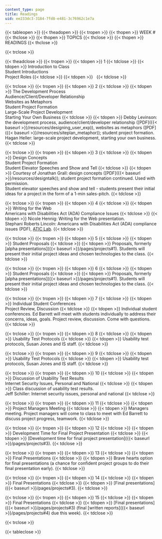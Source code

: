 ```yaml
---
content_type: page
title: Readings
uid: ee233dc3-3184-7fd8-e481-3c76962c1e7a
---
```


{{< tableopen >}}
{{< theadopen >}}
{{< tropen >}}
{{< thopen >}}
WEEK #
{{< thclose >}}
{{< thopen >}}
TOPICS
{{< thclose >}}
{{< thopen >}}
READINGS
{{< thclose >}}

{{< trclose >}}

{{< theadclose >}}
{{< tropen >}}
{{< tdopen >}}
1
{{< tdclose >}}
{{< tdopen >}}
Introduction to Class  
Student Introductions  
Project Roles
{{< tdclose >}}
{{< tdopen >}}
 
{{< tdclose >}}

{{< trclose >}}
{{< tropen >}}
{{< tdopen >}}
2
{{< tdclose >}}
{{< tdopen >}}
The Development Process  
Audience/Client/Developer Relationship  
Websites as Metaphors  
Student Project Formation  
Large-Scale Project Development  
Starting Your Own Business
{{< tdclose >}}
{{< tdopen >}}
Debby Levinson: the development process, audience/client/developer relationship ([PDF]({{< baseurl >}}/resources/designing_user_exp)), websites as metaphors ([PDF]({{< baseurl >}}/resources/siteplan_metaphor)); student project formation.  
Hagan Heller: large-scale project development, starting your own business.
{{< tdclose >}}

{{< trclose >}}
{{< tropen >}}
{{< tdopen >}}
3
{{< tdclose >}}
{{< tdopen >}}
Design Concepts  
Student Project Formation  
Student Elevator Speeches and Show and Tell
{{< tdclose >}}
{{< tdopen >}}
Courtesy of Jonathan Grall: design concepts ([PDF]({{< baseurl >}}/resources/designtalk)); student project formation continued. Used with permission.  
Student elevator speeches and show and tell - students present their initial ideas for a project in the form of a 1-min sales-pitch.
{{< tdclose >}}

{{< trclose >}}
{{< tropen >}}
{{< tdopen >}}
4
{{< tdclose >}}
{{< tdopen >}}
Writing for the Web  
Americans with Disabilities Act (ADA) Compliance Issues
{{< tdclose >}}
{{< tdopen >}}
Nicole Hennig: Writing for the Web presentation.  
Stephani Roberts Lincoln: Americans with Disabilities Act (ADA) compliance issues (PDF), [ATIC Lab](http://web.mit.edu/atic/www/).
{{< tdclose >}}

{{< trclose >}}
{{< tropen >}}
{{< tdopen >}}
5
{{< tdclose >}}
{{< tdopen >}}
Student Proposals
{{< tdclose >}}
{{< tdopen >}}
Proposals, formerly [alpha presentations]({{< baseurl >}}/pages/projects#1). Students will present their initial project ideas and chosen technologies to the class.
{{< tdclose >}}

{{< trclose >}}
{{< tropen >}}
{{< tdopen >}}
6
{{< tdclose >}}
{{< tdopen >}}
Student Proposals
{{< tdclose >}}
{{< tdopen >}}
Proposals, formerly [alpha presentations]({{< baseurl >}}/pages/projects#1). Students will present their initial project ideas and chosen technologies to the class.
{{< tdclose >}}

{{< trclose >}}
{{< tropen >}}
{{< tdopen >}}
7
{{< tdclose >}}
{{< tdopen >}}
Individual Student Conferences  
Project Review, Discussion
{{< tdclose >}}
{{< tdopen >}}
Individual student conferences. Ed Barrett will meet with students individually to address their concerns, ideas, goals. Project review, discussion. Come with questions.
{{< tdclose >}}

{{< trclose >}}
{{< tropen >}}
{{< tdopen >}}
8
{{< tdclose >}}
{{< tdopen >}}
Usability Test Protocols
{{< tdclose >}}
{{< tdopen >}}
Usability test protocols, Susan Jones and IS staff.
{{< tdclose >}}

{{< trclose >}}
{{< tropen >}}
{{< tdopen >}}
9
{{< tdclose >}}
{{< tdopen >}}
Usability Test Protocols
{{< tdclose >}}
{{< tdopen >}}
Usability test protocols, Susan Jones and IS staff.
{{< tdclose >}}

{{< trclose >}}
{{< tropen >}}
{{< tdopen >}}
10
{{< tdclose >}}
{{< tdopen >}}
Discussion of Usability Test Results  
Internet Security Issues, Personal and National
{{< tdclose >}}
{{< tdopen >}}
Class discussion of usability test results.  
Jeff Schiller: Internet security issues, personal and national
{{< tdclose >}}

{{< trclose >}}
{{< tropen >}}
{{< tdopen >}}
11
{{< tdclose >}}
{{< tdopen >}}
Project Managers Meeting
{{< tdclose >}}
{{< tdopen >}}
Managers meeting. Project managers will come to class to meet with Ed Barrett to discuss project progress, teamwork.
{{< tdclose >}}

{{< trclose >}}
{{< tropen >}}
{{< tdopen >}}
12
{{< tdclose >}}
{{< tdopen >}}
Development Time for Final Project Presentation
{{< tdclose >}}
{{< tdopen >}}
[Development time for final project presentation]({{< baseurl >}}/pages/projects#3).
{{< tdclose >}}

{{< trclose >}}
{{< tropen >}}
{{< tdopen >}}
13
{{< tdclose >}}
{{< tdopen >}}
Final Presentations
{{< tdclose >}}
{{< tdopen >}}
Brave hearts option for final presentations (a chance for confident project groups to do their final presentation early).
{{< tdclose >}}

{{< trclose >}}
{{< tropen >}}
{{< tdopen >}}
14
{{< tdclose >}}
{{< tdopen >}}
Final Presentations
{{< tdclose >}}
{{< tdopen >}}
[Final presentations]({{< baseurl >}}/pages/projects#3).
{{< tdclose >}}

{{< trclose >}}
{{< tropen >}}
{{< tdopen >}}
15
{{< tdclose >}}
{{< tdopen >}}
Final Presentations
{{< tdclose >}}
{{< tdopen >}}
[Final presentations]({{< baseurl >}}/pages/projects#3) (final [written reports]({{< baseurl >}}/pages/projects#4) due this week).
{{< tdclose >}}

{{< trclose >}}

{{< tableclose >}}